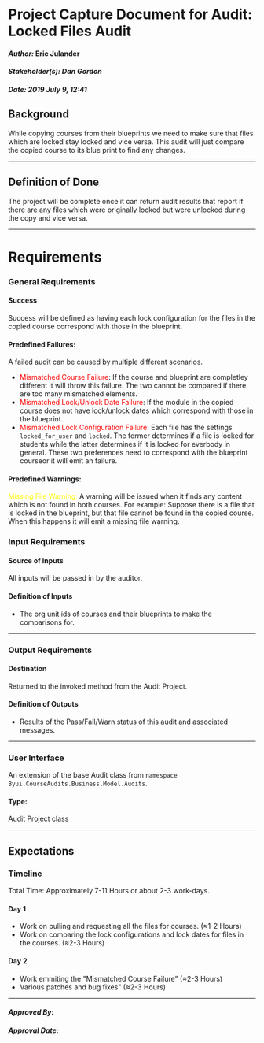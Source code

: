 # Project Capture Document for Audit: Locked Files Audit
#### *Author:* Eric Julander
#### *Stakeholder(s): Dan Gordon*
#### *Date: 2019 July 9, 12:41*

## Background
While copying courses from their blueprints we need to make sure that files which are locked stay locked and vice versa. This audit will just compare the copied course to its blue print to find any changes.

-----

## Definition of Done
The project will be complete once it can return audit results that report if there are any files which were originally locked but were unlocked during the copy and vice versa.

-----

# Requirements

### General Requirements
#### Success
Success will be defined as having each lock configuration for the files in the copied course correspond with those in the blueprint.
#### Predefined Failures:
A failed audit can be caused by multiple different scenarios.
<!--
    "locked_for_user": false
    "lock_at": "1776-07-04T06:59:56Z",
    "unlock_at": "1770-03-05T06:59:56Z",
    "locked": false,
-->
- <span style="color:red"> Mismatched Course Failure</span>: If the course and blueprint are completley different it will throw this failure. The two cannot be compared if there are too many mismatched elements.
- <span style="color:red"> Mismatched Lock/Unlock Date Failure</span>: If the module in the copied course does not have lock/unlock dates which correspond with those in the blueprint.
- <span style="color:red"> Mismatched Lock Configuration Failure</span>: Each file has the settings ```locked_for_user``` and ```locked```. The former determines if a file is locked for students while the latter determines if it is locked for everbody in general. These two preferences need to correspond with the blueprint courseor it will emit an failure.

#### Predefined Warnings:
<span style="color:yellow">Missing File Warning:</span> A warning will be issued when it finds any content which is not found in both courses. For example: Suppose there is a file that is locked in the blueprint, but that file cannot be found in the copied course. When this happens it will emit a missing file warning.
<!-- What counts as pass/fail/warn? -->
### Input Requirements
#### Source of Inputs
All inputs will be passed in by the auditor.

#### Definition of Inputs
<!-- TBD: do not fill out just yet -->
- The org unit ids of courses and their blueprints to make the comparisons for.
---

### Output Requirements
#### Destination
Returned to the invoked method from the Audit Project.

#### Definition of Outputs
<!-- TBD: do not fill out just yet -->
- Results of the Pass/Fail/Warn status of this audit and associated messages.
---

### User Interface
An extension of the base Audit class from `namespace Byui.CourseAudits.Business.Model.Audits`.
#### Type:
Audit Project class

-----

## Expectations
### Timeline
Total Time: Approximately 7-11 Hours or about 2-3 work-days.
#### Day 1
- Work on pulling and requesting all the files for courses. (≈1-2 Hours)
- Work on comparing the lock configurations and lock dates for files in the courses. (≈2-3 Hours)
#### Day 2
- Work emmiting the "Mismatched Course Failure" (≈2-3 Hours)
- Various patches and bug fixes" (≈2-3 Hours)

<!-- What is the deadline? 2019 Sep 1? -->
<!-- What priority is this audit? -->

-----

#### *Approved By:* 
#### *Approval Date:*
